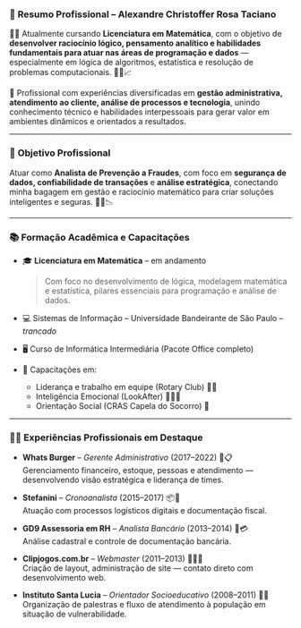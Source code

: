 
### 📄 **Resumo Profissional – Alexandre Christoffer Rosa Taciano**

🧑‍🎓 Atualmente cursando **Licenciatura em Matemática**, com o objetivo de **desenvolver raciocínio lógico, pensamento analítico e habilidades fundamentais 
para atuar nas áreas de programação e dados** — especialmente em lógica de algoritmos, estatística e resolução de problemas computacionais. 🧠💡📈

💼 Profissional com experiências diversificadas em **gestão administrativa, atendimento ao cliente, análise de processos e tecnologia**, 
unindo conhecimento técnico e habilidades interpessoais para gerar valor em ambientes dinâmicos e orientados a resultados.

---

### 🎯 **Objetivo Profissional**  
Atuar como **Analista de Prevenção a Fraudes**, com foco em **segurança de dados, confiabilidade de transações** e **análise estratégica**,
conectando minha bagagem em gestão e raciocínio matemático para criar soluções inteligentes e seguras. 🔐🧩📉

---

### 📚 **Formação Acadêmica e Capacitações**
- 🎓 **Licenciatura em Matemática** – em andamento  
  > Com foco no desenvolvimento de lógica, modelagem matemática e estatística, pilares essenciais para programação e análise de dados.

- 💻 Sistemas de Informação – Universidade Bandeirante de São Paulo – *trancado*  
- 🖥️ Curso de Informática Intermediária (Pacote Office completo)  
- 🌱 Capacitações em:
  - Liderança e trabalho em equipe (Rotary Club) 💬🤝
  - Inteligência Emocional (LookAfter) 🧘‍♂️💭
  - Orientação Social (CRAS Capela do Socorro) 📘

---

### 👨‍💼 **Experiências Profissionais em Destaque**
- **Whats Burger** – *Gerente Administrativo* (2017–2022) 🍔📋  
  Gerenciamento financeiro, estoque, pessoas e atendimento — desenvolvendo visão estratégica e liderança de times.

- **Stefanini** – *Cronoanalista* (2015–2017) 📦🧾  
  Atuação com processos logísticos digitais e documentação fiscal.

- **GD9 Assessoria em RH** – *Analista Bancário* (2013–2014) 💼💳  
  Análise cadastral e controle de documentação bancária.

- **Clipjogos.com.br** – *Webmaster* (2011–2013) 🧑‍💻🌐  
  Criação de layout, administração de site — contato direto com desenvolvimento web.

- **Instituto Santa Lucia** – *Orientador Socioeducativo* (2008–2011) 👥📣  
  Organização de palestras e fluxo de atendimento à população em situação de vulnerabilidade.

